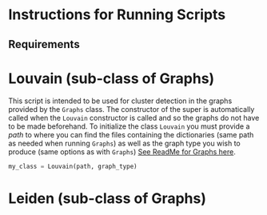 # Instructions for Running Scripts

## Requirements

# Louvain (sub-class of Graphs)
This script is intended to be used for cluster detection in the graphs provided by the `Graphs` class. The constructor of the super is automatically called when the `Louvain` constructor is called and so the graphs do not have to be made beforehand. To initialize the class `Louvain` you must provide a *path* to where you can find the files containing the dictionaries (same path as needed when running `Graphs`) as well as the graph type you wish to produce (same options as with `Graphs`) [See ReadMe for Graphs here](https://github.com/KasparaGaasvaer/MasterThesis/blob/main/Scripts/README.md).

```python
my_class = Louvain(path, graph_type)
```

# Leiden (sub-class of Graphs)

